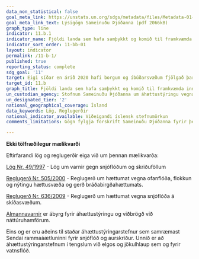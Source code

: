 ```yaml
---
data_non_statistical: false
goal_meta_link: https://unstats.un.org/sdgs/metadata/files/Metadata-01-05-03.pdf
goal_meta_link_text: Lýsigögn Sameinuðu Þjóðanna (pdf 2066kB)
graph_type: line
indicator: 11.b.1
indicator_name: Fjöldi landa sem hafa samþykkt og komið til framkvæmda innlendum áætlunum um að draga úr áhrifum hamfara í samræmi við Sendai-rammaáætlunina um forvarnir gegn náttúruvá 2015-2030.
indicator_sort_order: 11-bb-01
layout: indicator
permalink: /11-b-1/
published: true
reporting_status: complete
sdg_goal: '11'
target: Eigi síðar en árið 2020 hafi borgum og íbúðarsvæðum fjölgað þar sem áætlanir og stefnumál eru samþætt og miða að aðkomu allra, auðlindanýting verði betri, dregið hafi úr skaðsemi af völdum loftslagsbreytinga og forvarnir gegn hamförum hafi verið efldar. Útbúin verði heildræn áhættustýring vegna hvers kyns hamfara í samræmi við Sendairammaáætlunina 2015–2030 og henni framfylgt.
target_id: 11.b
graph_title: Fjöldi landa sem hafa samþykkt og komið til framkvæmda innlendum áætlunum um að draga úr áhrifum hamfara í samræmi við Sendai-rammaáætlunina um forvarnir gegn náttúruvá 2015-2030.
un_custodian_agency: Stofnun Sameinuðu Þjóðanna um áhættustýringu vegna náttúruhamfara (UNISDR)
un_designated_tier: '2'
national_geographical_coverage: Ísland
data_keywords: Lög, Reglugerðir
national_indicator_available: Viðeigandi íslensk stefnumörkun
comments_limitations: Gögn fylgja forskrift Sameinuðu Þjóðanna fyrir þennan mælikvarða. Þessi mælikvarði var fundinn í samstarfi við sérfræðinga á þessu sviði

---
```


**Ekki tölfræðilegur mælikvarði**

Eftirfarandi lög og reglugerðir eiga við um þennan mælikvarða:

[Lög Nr. 49/1997](https://www.althingi.is/lagas/nuna/1997049.html) - Lög um varnir gegn snjóflóðum og skriðuföllum

[Reglugerð Nr. 505/2000](https://www.reglugerd.is/reglugerdir/allar/nr/505-2000) - Reglugerð um hættumat vegna ofanflóða, flokkun og nýtingu hættusvæða og gerð bráðabirgðahættumats.

[Reglugerð Nr. 636/2009](https://www.reglugerd.is/reglugerdir/eftir-raduneytum/umhverfisraduneyti/nr/15581) - Reglugerð um hættumat vegna snjóflóða á skíðasvæðum.

[Almannavarnir](https://www.almannavarnir.is) er ábyrg fyrir áhættustýringu og viðbrögð við náttúruhamförum.

Eins og er eru aðeins til staðar áhættustýringarstefnur sem samræmast Sendai rammaáætluninni fyrir snjóflóð og aurskriður. Unnið er að áhættustýringarstefnum í tengslum við elgos og jökulhlaup sem og fyrir vatnsflóð.<br><br>
